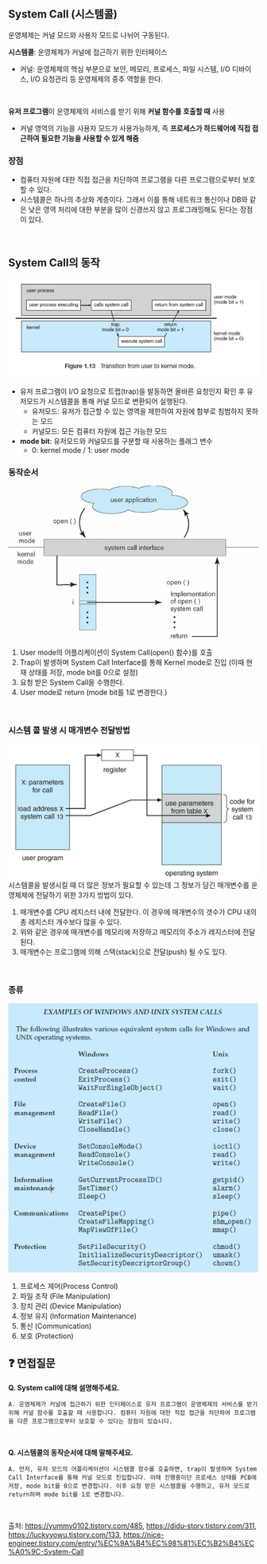 ## System Call (시스템콜)
운영체제는 커널 모드와 사용자 모드로 나뉘어 구동된다.

**시스템콜**: 운영체제가 커널에 접근하기 위한 인터페이스
- 커널: 운영체제의 핵심 부분으로 보안, 메모리, 프로세스, 파일 시스템, I/O 디바이스, I/O 요청관리 등 운영체제의 중추 역할을 한다.

<br>

**유저 프로그램**이 운영체제의 서비스를 받기 위해 **커널 함수를 호출할 때** 사용<br>
- 커널 영역의 기능을 사용자 모드가 사용가능하게, 즉 **프로세스가 하드웨어에 직접 접근하여 필요한 기능을 사용할 수 있게 해줌**

### 장점
- 컴퓨터 자원에 대한 직접 접근을 차단하여 프로그램을 다른 프로그램으로부터 보호할 수 있다.
- 시스템콜은 하나의 추상화 계층이다. 그래서 이를 통해 네트워크 통신이나 DB와 같은 낮은 영역 처리에 대한 부분을 많이 신경쓰지 않고 프로그래밍해도 된다는 장점이 있다.

<br>

## System Call의 동작
![image](./assets/image.png)

- 유저 프로그램이 I/O 요청으로 트랩(trap)을 발동하면 올바른 요청인지 확인 후 유저모드가 시스템콜을 통해 커널 모드로 변환되어 실행된다.
    - 유저모드: 유저가 접근할 수 있는 영역을 제한하여 자원에 함부로 침범하지 못하는 모드
    - 커널모드: 모든 컴퓨터 자원에 접근 가능한 모드
- **mode bit**: 유저모드와 커널모드를 구분할 때 사용하는 플래그 변수
    - 0: kernel mode / 1: user mode

### 동작순서
![image3](./assets/image3.png)
1. User mode의 어플리케이션이 System Call(open() 함수)를 호출 
2. Trap이 발생하며 System Call Interface를 통해 Kernel mode로 진입 (이때 현재 상태를 저장, mode bit를 0으로 설정)
3. 요청 받은 System Call을 수행한다. 
4. User mode로 return (mode bit를 1로 변경한다.)

<br>

### 시스템 콜 발생 시 매개변수 전달방법
![image4](./assets/image4.png)
시스템콜을 발생시킬 때 더 많은 정보가 필요할 수 있는데 그 정보가 담긴 매개변수를 운영체제에 전달하기 위한 3가지 방법이 있다.
1. 매개변수를 CPU 레지스터 내에 전달한다. 이 경우에 매개변수의 갯수가 CPU 내의 총 레지스터 개수보다 많을 수 있다.
2. 위와 같은 경우에 매개변수를 메모리에 저장하고 메모리의 주소가 레지스터에 전달된다.
3. 매개변수는 프로그램에 의해 스택(stack)으로 전달(push) 될 수도 있다.

<br>

### 종류
![image2](./assets/image2.png)
1. 프로세스 제어(Process Control)
2. 파일 조작 (File Manipulation)
3. 장치 관리 (Device Manipulation)
4. 정보 유지 (Information Maintenance)
5. 통신 (Communication)
6. 보호 (Protection)




## ❓ 면접질문
**Q. System call에 대해 설명해주세요.**
```
A. 운영체제가 커널에 접근하기 위한 인터페이스로 유저 프로그램이 운영체제의 서비스를 받기 위해 커널 함수를 호출할 때 사용합니다. 컴퓨터 자원에 대한 직접 접근을 차단하여 프로그램을 다른 프로그램으로부터 보호할 수 있다는 장점이 있습니다.
```
<br>

**Q. 시스템콜의 동작순서에 대해 말해주세요.**
```
A. 먼저, 유저 모드의 어플리케이션이 시스템콜 함수를 호출하면, trap이 발생하며 System Call Interface를 통해 커널 모드로 진입합니다. 이때 진행중이던 프로세스 상태를 PCB에 저장, mode bit를 0으로 변경합니다. 이후 요청 받은 시스템콜을 수행하고, 유저 모드로 return하며 mode bit를 1로 변경합니다.
```
<br>


출처: https://yummy0102.tistory.com/485, https://didu-story.tistory.com/311, https://luckyyowu.tistory.com/133, https://nice-engineer.tistory.com/entry/%EC%9A%B4%EC%98%81%EC%B2%B4%EC%A0%9C-System-Call